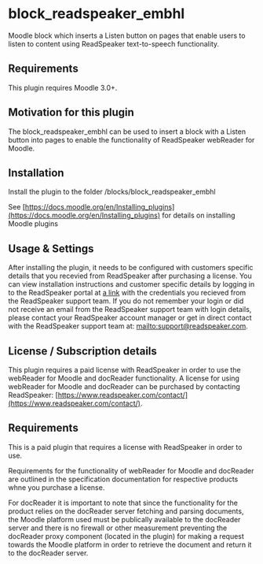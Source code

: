 block_readspeaker_embhl
=======================

Moodle block which inserts a Listen button on pages that enable users to listen to content using ReadSpeaker text-to-speech functionality.

Requirements
------------

This plugin requires Moodle 3.0+.


Motivation for this plugin
--------------------------

The block_readspeaker_embhl can be used to insert a block with a Listen button into pages to enable the functionality of ReadSpeaker webReader for Moodle.


Installation
------------

Install the plugin to the folder
/blocks/block_readspeaker_embhl

See [https://docs.moodle.org/en/Installing_plugins](https://docs.moodle.org/en/Installing_plugins) for details on installing Moodle plugins

Usage & Settings
----------------

After installing the plugin, it needs to be configured with customers specific details that you recevied from ReadSpeaker after purchasing a license.
You can view installation instructions and customer specific details by logging in to the ReadSpeaker portal at [a link](https://app.readspeaker.com/portal) with the credentials you recieved from the ReadSpeaker support team.
If you do not remember your login or did not receive an email from the ReadSpeaker support team with login details, please contact your ReadSpeaker account manager or get in direct contact with the ReadSpeaker support team at: [mailto:support@readspeaker.com](mailto:support@readspeaker.com).


License / Subscription details
-------

This plugin requires a paid license with ReadSpeaker in order to use the webReader for Moodle and docReader functionality.
A license for using webReader for Moodle and docReader can be purchased by contacting ReadSpeaker: [https://www.readspeaker.com/contact/](https://www.readspeaker.com/contact/).


Requirements
------------

This is a paid plugin that requires a license with ReadSpeaker in order to use.

Requirements for the functionality of webReader for Moodle and docReader are outlined in the specification documentation for respective products whne you purchase a license.

For docReader it is important to note that since the functionality for the product relies on the docReader server fetching and parsing documents, the Moodle platform used must be publically available to the docReader server and there is no firewall or other measurement preventing the docReader proxy component (located in the plugin) for making a request towards the Moodle platform in order to retrieve the document and return it to the docReader server.